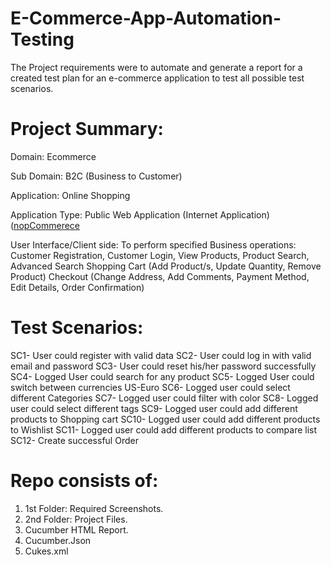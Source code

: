 # E-Commerce-App-Automation-Testing

The Project requirements were to automate and generate a report for a created test plan for an e-commerce application to test all possible test scenarios.

# Project Summary:

Domain: Ecommerce

Sub Domain: B2C (Business to Customer)

Application: Online Shopping

Application Type: Public Web Application (Internet Application) ([nopCommerece](https://demo.nopcommerce.com/)

User Interface/Client side: To perform specified Business operations:
Customer Registration, Customer Login,
View Products, Product Search, Advanced Search
Shopping Cart (Add Product/s, Update Quantity, Remove Product)
Checkout (Change Address, Add Comments, Payment Method, Edit Details, Order Confirmation)

# Test Scenarios:
SC1- User could register with valid data
SC2- User could log in with valid email and password
SC3- User could reset his/her password successfully
SC4- Logged User could search for any product
SC5- Logged User could switch between currencies US-Euro
SC6- Logged user could select different Categories
SC7- Logged user could filter with color
SC8- Logged user could select different tags
SC9- Logged user could add different products to Shopping cart
SC10- Logged user could add different products to Wishlist
SC11- Logged user could add different products to compare list
SC12- Create successful Order

# Repo consists of:

1) 1st Folder: Required Screenshots.
2) 2nd Folder: Project Files.
3) Cucumber HTML Report.
4) Cucumber.Json
5) Cukes.xml
